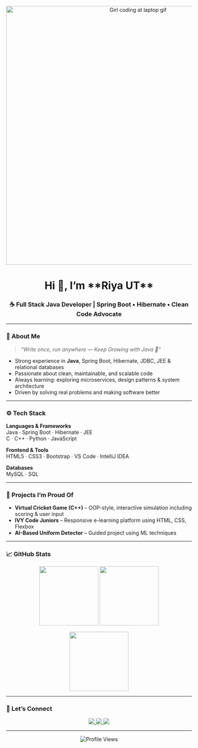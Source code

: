 <!-- Banner with girl coding -->
<p align="center">
  <img src="https://media.tenor.com/images/82ef6d909559f29ae14fdf267ab12ae6/tenor.gif" width="700" alt="Girl coding at laptop gif"/>
</p>

<h1 align="center">Hi 👋, I’m **Riya UT**</h1>
<h3 align="center">☕ Full Stack Java Developer | Spring Boot • Hibernate • Clean Code Advocate</h3>

---

### 🌱 About Me  
> *“Write once, run anywhere — Keep Growing with Java 🚀”*

- Strong experience in **Java**, Spring Boot, Hibernate, JDBC, JEE & relational databases  
- Passionate about clean, maintainable, and scalable code  
- Always learning: exploring microservices, design patterns & system architecture  
- Driven by solving real problems and making software better  

---

### ⚙️ Tech Stack  

**Languages & Frameworks**  
Java · Spring Boot · Hibernate · JEE  
C · C++ · Python · JavaScript  

**Frontend & Tools**  
HTML5 · CSS3 · Bootstrap · VS Code · IntelliJ IDEA  

**Databases**  
MySQL · SQL  

---

### 🚀 Projects I’m Proud Of  

- **Virtual Cricket Game (C++)** – OOP-style, interactive simulation including scoring & user input  
- **IVY Code Juniors** – Responsive e-learning platform using HTML, CSS, Flexbox  
- **AI-Based Uniform Detector** – Guided project using ML techniques  

---

### 📈 GitHub Stats  

<p align="center">
  <img src="https://github-readme-stats.vercel.app/api?username=riya-ut&show_icons=true&theme=gruvbox" height="160"/>
  <img src="https://github-readme-streak-stats.herokuapp.com/?user=riya-ut&theme=gruvbox" height="160"/>
</p>

<p align="center">
  <img src="https://github-readme-stats.vercel.app/api/top-langs/?username=riya-ut&layout=compact&theme=gruvbox" height="160"/>
</p>

---

### 💬 Let’s Connect  

<p align="center">
  <a href="https://www.linkedin.com/in/riya-ut" target="_blank">
    <img src="https://img.shields.io/badge/LinkedIn-0077B5?style=for-the-badge&logo=linkedin&logoColor=white"/>
  </a>
  <a href="mailto:riyaut02@gmail.com">
    <img src="https://img.shields.io/badge/Email-D14836?style=for-the-badge&logo=gmail&logoColor=white"/>
  </a>
  <a href="https://github.com/riya-ut">
    <img src="https://img.shields.io/badge/GitHub-181717?style=for-the-badge&logo=github&logoColor=white"/>
  </a>
</p>

---

<p align="center">
  <img src="https://komarev.com/ghpvc/?username=riya-ut&label=Profile%20Views&color=blue&style=for-the-badge" alt="Profile Views" />
</p>

